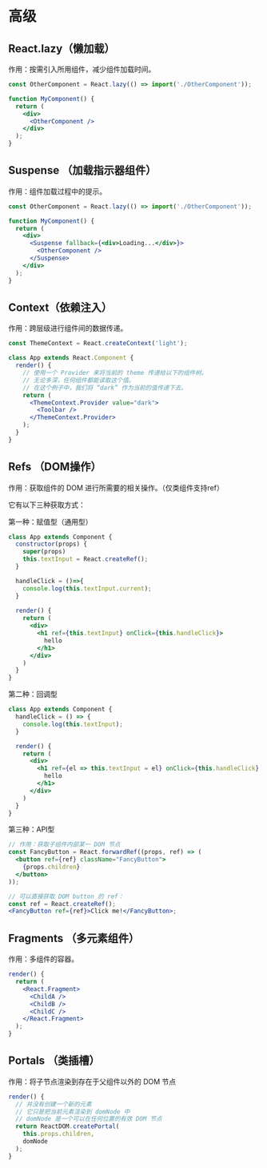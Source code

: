 # 高级

## React.lazy（懒加载）

作用：按需引入所用组件，减少组件加载时间。

```jsx
const OtherComponent = React.lazy(() => import('./OtherComponent'));

function MyComponent() {
  return (
    <div>
      <OtherComponent />
    </div>
  );
}
```

## Suspense （加载指示器组件）

作用：组件加载过程中的提示。

```jsx
const OtherComponent = React.lazy(() => import('./OtherComponent'));

function MyComponent() {
  return (
    <div>
      <Suspense fallback={<div>Loading...</div>}>
        <OtherComponent />
      </Suspense>
    </div>
  );
}
```

## Context（依赖注入）

作用：跨层级进行组件间的数据传递。

```jsx
const ThemeContext = React.createContext('light');

class App extends React.Component {
  render() {
    // 使用一个 Provider 来将当前的 theme 传递给以下的组件树。
    // 无论多深，任何组件都能读取这个值。
    // 在这个例子中，我们将 “dark” 作为当前的值传递下去。
    return (
      <ThemeContext.Provider value="dark">
        <Toolbar />
      </ThemeContext.Provider>
    );
  }
}
```

## Refs （DOM操作）

作用：获取组件的 DOM 进行所需要的相关操作。（仅类组件支持ref）

它有以下三种获取方式：

第一种：赋值型（通用型）

```jsx
class App extends Component {
  constructor(props) {
    super(props)
    this.textInput = React.createRef();
  }

  handleClick = ()=>{
    console.log(this.textInput.current);
  }
  
  render() {
    return (
      <div>
        <h1 ref={this.textInput} onClick={this.handleClick}>
          hello
        </h1>
      </div>
    )
  }
}
```

第二种：回调型

```jsx
class App extends Component {
  handleClick = () => {
    console.log(this.textInput);
  }

  render() {
    return (
      <div>
        <h1 ref={el => this.textInput = el} onClick={this.handleClick} >
          hello
        </h1>
      </div>
    )
  }
}
```

第三种：API型

```jsx
// 作用：获取子组件内部某一 DOM 节点
const FancyButton = React.forwardRef((props, ref) => (
  <button ref={ref} className="FancyButton">
    {props.children}
  </button>
));

// 可以直接获取 DOM button 的 ref：
const ref = React.createRef();
<FancyButton ref={ref}>Click me!</FancyButton>;
```

## Fragments （多元素组件）

作用：多组件的容器。

```jsx
render() {
  return (
    <React.Fragment>
      <ChildA />
      <ChildB />
      <ChildC />
    </React.Fragment>
  );
}
```

## Portals （类插槽）

作用：将子节点渲染到存在于父组件以外的 DOM 节点

```jsx
render() {
  // 并没有创建一个新的元素
  // 它只是把当前元素渲染到 domNode 中
  // domNode 是一个可以在任何位置的有效 DOM 节点
  return ReactDOM.createPortal(
    this.props.children,
    domNode
  );
}
```
